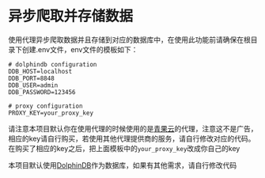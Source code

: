 # 异步爬取并存储数据

使用代理异步爬取数据并且存储到对应的数据库中，在使用此功能前请确保在根目录下创建.env文件，env文件的模板如下：
```aiignore
# dolphindb configuration
DDB_HOST=localhost
DDB_PORT=8848
DDB_USER=admin
DDB_PASSWORD=123456

# proxy configuration
PROXY_KEY=your_proxy_key
```
请注意本项目默认你在使用代理的时候使用的是[青果云](https://www.qg.net/business/proxyip.html?region=domestic&product_type=1&extract_mode=2)的代理，注意这不是广告，相应的key请自行购买，若使用其他代理提供商的服务，请自行修改对应的代码。在购买了相应的key之后，把上面模板中的`your_proxy_key`改成你自己的key

本项目默认使用[DolphinDB](https://dolphindb.cn/)作为数据库，如果有其他需求，请自行修改代码